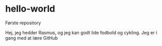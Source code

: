 # hello-world
Første repository

Hej, jeg hedder Rasmus, og jeg kan godt lide fodbold og cykling. Jeg er i gang med at lære GitHub
